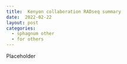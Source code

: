 ```yaml
---
title:  Kenyon collaboration RADseq summary
date:  2022-02-22
layout: post
categories:
  - sphagnum other
  - for others
---
```

Placeholder
